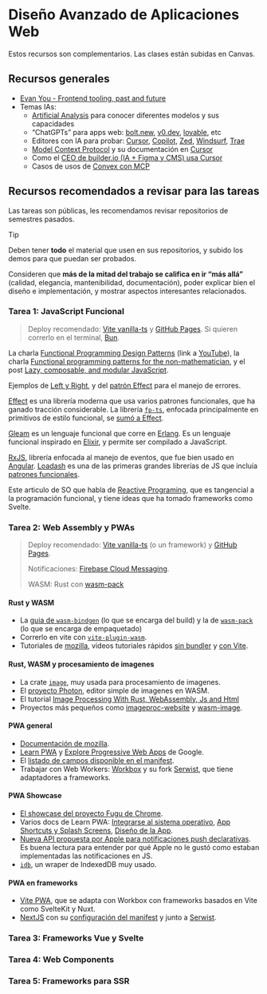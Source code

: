 # Diseño Avanzado de Aplicaciones Web

Estos recursos son complementarios. Las clases están subidas en Canvas.

## Recursos generales

- [Evan You - Frontend tooling, past and future](https://www.youtube.com/watch?v=5mn3EpWCcJs&t=16343s)
- Temas IAs:
  - [Artificial Analysis](https://artificialanalysis.ai) para conocer diferentes modelos y sus capacidades
  - “ChatGPTs” para apps web: [bolt.new](https://bolt.new/), [v0.dev](https://v0.dev), [lovable](https://lovable.dev/), etc
  - Editores con IA para probar: [Cursor](https://cursor.com), [Copilot](https://github.com/features/copilot), [Zed](https://zed.dev/), [Windsurf](https://codeium.com/windsurf), [Trae](https://www.trae.ai/)
  - [Model Context Protocol](https://modelcontextprotocol.io/introduction) y su documentación en [Cursor](https://docs.cursor.com/context/model-context-protocol)
  - Como el [CEO de builder.io (IA + Figma y CMS) usa Cursor](https://www.linkedin.com/video/live/urn:li:ugcPost:7303840329999208448/)
  - Casos de usos de [Convex con MCP](https://stack.convex.dev/convex-mcp-server)

## Recursos recomendados a revisar para las tareas

Las tareas son públicas, les recomendamos revisar repositorios de semestres pasados.

> [!TIP]
>
> Deben tener **todo** el material que usen en sus repositorios, y subido los demos para que puedan ser probados.
>
> Consideren que **más de la mitad del trabajo se califica en ir “más allá”** (calidad, elegancia, mantenibilidad, documentación), poder explicar bien el diseño e implementación, y mostrar aspectos interesantes relacionados.

### Tarea 1: JavaScript Funcional

> Deploy recomendado: [Vite vanilla-ts](https://vite.dev/guide/#scaffolding-your-first-vite-project) y [GitHub Pages](https://vite.dev/guide/static-deploy.html#github-pages). Si quieren correrlo en el terminal, [Bun](https://bun.sh/).

La charla [Functional Programming Design Patterns](https://fsharpforfunandprofit.com/fppatterns/) (link a [YouTube](https://youtu.be/srQt1NAHYC0)), la charla [Functional programming patterns for the non-mathematician](https://youtu.be/AvgwKjTPMmM), y el post [Lazy, composable, and modular JavaScript](https://codewords.recurse.com/issues/four/lazy-composable-and-modular-javascript).

Ejemplos de [Left y Right](https://effect.website/play/#d7103f0ecade), y del [patrón Effect](https://effect.website/play/#d4de9a1af80b) para el manejo de errores.

[Effect](https://effect.website/) es una librería moderna que usa varios patrones funcionales, que ha ganado tracción considerable.
La librería [`fp-ts`](https://github.com/gcanti/fp-ts), enfocada principalmente en primitivos de estilo funcional, se [sumó a Effect](https://dev.to/effect/a-bright-future-for-effect-455m).

[Gleam](https://gleam.run/) es un lenguaje funcional que corre en [Erlang](https://www.erlang.org/).
Es un lenguaje funcional inspirado en [Elixir](https://elixir-lang.org/), y permite ser compilado a JavaScript.

[RxJS](https://rxjs.dev/), librería enfocada al manejo de eventos, que fue bien usado en [Angular](https://angular.dev/ecosystem/rxjs-interop/output-interop).
[Loadash](https://lodash.com/) es una de las primeras grandes librerías de JS que incluía [patrones funcionales](https://github.com/lodash/lodash/wiki/fp-guide).

Este articulo de SO que habla de [Reactive Programing](https://stackoverflow.com/q/1028250), que es tangencial a la programación funcional, y tiene ideas que ha tomado frameworks como Svelte.

### Tarea 2: Web Assembly y PWAs

> Deploy recomendado: [Vite vanilla-ts](https://vite.dev/guide/#scaffolding-your-first-vite-project) (o un framework) y [GitHub Pages](https://vite.dev/guide/static-deploy.html#github-pages).
>
> Notificaciones: [Firebase Cloud Messaging](https://firebase.google.com/docs/cloud-messaging).
>
> WASM: Rust con [wasm-pack](https://github.com/rustwasm/wasm-pack)

#### Rust y WASM

- La [guia de `wasm-bindgen`](https://rustwasm.github.io/docs/wasm-bindgen/) (lo que se encarga del build) y la de [`wasm-pack`](https://rustwasm.github.io/wasm-pack/book/introduction) (lo que se encarga de empaquetado)
- Correrlo en vite con [`vite-plugin-wasm`](https://github.com/aleclarson/vite-plugin-wasm).
- Tutoriales de [mozilla](https://developer.mozilla.org/en-US/docs/WebAssembly/Guides/Rust_to_Wasm), videos tutoriales rápidos [sin bundler](https://youtu.be/nW71Mlbmxt8) y [con Vite](https://youtu.be/8zDYoprO358).

#### Rust, WASM y procesamiento de imagenes

- La crate [`image`](https://crates.io/crates/image), muy usada para procesamiento de imagenes.
- El [proyecto Photon](https://silvia-odwyer.github.io/photon), editor simple de imagenes en WASM.
- El tutorial [Image Processing With Rust, WebAssembly, Js and Html](https://medium.com/@krishrathor18/image-processing-with-rust-webassembly-js-and-html-613d08ea7354)
- Proyectos más pequeños como [imageproc-website](https://github.com/arthmis/imageproc-website) y [wasm-image](https://github.com/peerigon/wasm-image).

#### PWA general

- [Documentación de mozilla](https://developer.mozilla.org/en-US/docs/Web/Progressive_web_apps).
- [Learn PWA](https://web.dev/learn/pwa) y [Explore Progressive Web Apps](https://web.dev/explore/progressive-web-apps) de Google.
- El [listado de campos disponible en el manifest](https://developer.mozilla.org/en-US/docs/Web/Progressive_web_apps/Manifest).
- Trabajar con Web Workers: [Workbox](https://developer.chrome.com/docs/workbox) y su fork [Serwist](https://serwist.pages.dev/), que tiene adaptadores a frameworks.

#### PWA Showcase

- [El showcase del proyecto Fugu de Chrome](https://developer.chrome.com/docs/capabilities/fugu-showcase).
- Varios docs de Learn PWA: [Integrarse al sistema operativo](https://web.dev/learn/pwa/os-integration), [App Shortcuts y Splash Screens](https://web.dev/learn/pwa/enhancements), [Diseño de la App](https://web.dev/learn/pwa/app-design).
- [Nueva API propuesta por Apple para notificaciones push declarativas](https://webkit.org/blog/16535/meet-declarative-web-push/). Es buena lectura para entender por qué Apple no le gustó como estaban implementadas las notificaciones en JS.
- [`idb`](https://github.com/jakearchibald/idb), un wraper de IndexedDB muy usado.

#### PWA en frameworks

- [Vite PWA](https://vite-pwa-org.netlify.app/guide/), que se adapta con Workbox con frameworks basados en Vite como SvelteKit y Nuxt.
- [NextJS](https://nextjs.org) con su [configuración del manifest](https://nextjs.org/docs/app/building-your-application/configuring/progressive-web-apps) y junto a [Serwist](https://serwist.pages.dev/docs/next/getting-started).

### Tarea 3: Frameworks Vue y Svelte

<!-- TODO: 7 mayo -->

<!-- Buscar la historia de Vue y su ecosistema, Svelte y runas -->

### Tarea 4: Web Components

<!-- TODO: 14 mayo -->

<!-- Añadir contraversia con Solid y Svelte -->

### Tarea 5: Frameworks para SSR

<!-- AÑadir conversaciones de diferentes tipos de aplicaciones web -->

<!-- TODO: 16 de mayo -->
